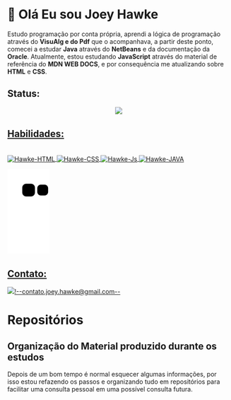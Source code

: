 # :metal: Olá Eu sou Joey Hawke 

  Estudo programação por conta própria, aprendi a lógica de programação através do **VisuAlg e do Pdf** que o acompanhava, a partir deste ponto, comecei a estudar **Java** através do **NetBeans** e da documentação da **Oracle**.
  Atualmente, estou estudando **JavaScript** através do material de referência do **MDN WEB DOCS**, e por consequência me atualizando sobre **HTML** e **CSS**.

## Status:

  <div align="center">
    <a href="https://github.com/JoeyHawke">
    <img height="180em" src="https://github-readme-stats.vercel.app/api?username=JoeyHawke&show_icons=true&theme=radical&include_all_commits=true&count_private=true"/>
    <!--<img height="180em" src="https://github-readme-stats.vercel.app/api/top-langs/?username=JoeyHawke&layout=compact&langs_count=7&theme=radical"/>-->
  </div>

## Habilidades:
  
  <div style="display: inline_block"><br>
    <img align="center" alt="Hawke-HTML" height="50" width="50" src="https://cdn.jsdelivr.net/gh/devicons/devicon/icons/html5/html5-original.svg"/>
    <img align="center" alt="Hawke-CSS" height="50" width="50" src="https://cdn.jsdelivr.net/gh/devicons/devicon/icons/css3/css3-original.svg"/> 
    <img align="center" alt="Hawke-Js" height="50" width="50" src="https://cdn.jsdelivr.net/gh/devicons/devicon/icons/javascript/javascript-original.svg"/> 
    <img align="center" alt="Hawke-JAVA" height="50" width="50" src="https://cdn.jsdelivr.net/gh/devicons/devicon/icons/java/java-original-wordmark.svg"/>
  </div>

  ![Snake animation](https://github.com/JoeyHawke/JoeyHawke/blob/output/github-contribution-grid-snake.svg)
## Contato:
  
  <a href="mailto:contato.joey.hawke@gmail.com"><img src="https://img.shields.io/badge/Gmail-D14836?style=for-the-badge&logo=gmail&logoColor=white" target="_blank"></a><!--contato.joey.hawke@gmail.com-->
 

# Repositórios
  
## Organização do Material produzido durante os estudos
  
  Depois de um bom tempo é normal esquecer algumas informações, por isso estou refazendo os passos e organizando tudo em repositórios para facilitar uma consulta pessoal em uma possível consulta futura.
<!---
JoeyHawke/JoeyHawke is a ✨ special ✨ repository because its `README.md` (this file) appears on your GitHub profile.
You can click the Preview link to take a look at your changes.
--->
